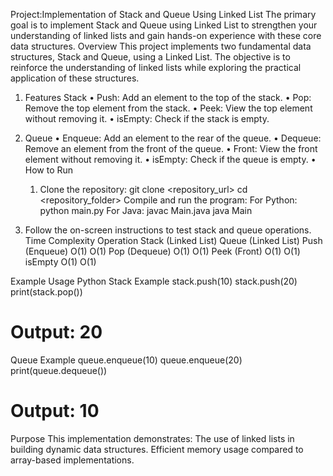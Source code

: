 Project:Implementation of Stack and Queue Using Linked List
The primary goal is to implement Stack and Queue using Linked List to strengthen your understanding of linked lists and gain hands-on experience with these core data structures.
Overview This project implements two fundamental data structures, Stack and Queue, using a Linked List. The objective is to reinforce the understanding of linked lists while exploring the practical application of these structures.
1. Features Stack
    • Push: Add an element to the top of the stack.
    • Pop: Remove the top element from the stack.
    • Peek: View the top element without removing it.
    • isEmpty: Check if the stack is empty.
2. Queue
    • Enqueue: Add an element to the rear of the queue.
    • Dequeue: Remove an element from the front of the queue.
    • Front: View the front element without removing it.
    • isEmpty: Check if the queue is empty.
    • 
How to Run
    1. Clone the repository:
       git clone <repository_url>
       cd <repository_folder>
Compile and run the program: 
For Python: 
python main.py
For Java: 
javac Main.java 
java Main

3. Follow the on-screen instructions to test stack and queue operations.
Time Complexity 
Operation                          Stack (Linked List)                                      Queue (Linked List) Push (Enqueue) 		O(1) 						O(1) 
Pop (Dequeue) 		O(1) 						O(1) 
Peek (Front) 			O(1) 						O(1) 
isEmpty 			O(1) 						O(1)

Example Usage 
Python 
Stack Example 
stack.push(10) 
stack.push(20) 
print(stack.pop()) 
# Output: 20

Queue Example 
queue.enqueue(10) 
queue.enqueue(20) 
print(queue.dequeue()) 
# Output: 10

Purpose
 This implementation demonstrates:
The use of linked lists in building dynamic data structures. Efficient memory usage compared to array-based implementations.


